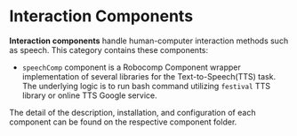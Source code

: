 # Interaction Components

**Interaction components** handle human-computer interaction methods such as speech. This category contains these components:
- `speechComp` component is a Robocomp Component wrapper implementation of several libraries for the Text-to-Speech(TTS) task. The underlying logic is to run bash command utilizing `festival` TTS library or online TTS Google service.


The detail of the description, installation, and configuration of each component can be found on the respective component folder.
